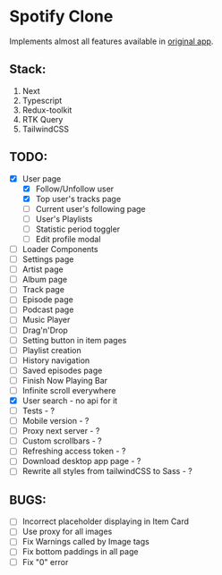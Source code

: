 # Spotify Clone #

Implements almost all features available in [original app](open.spotify.com).

## Stack: ##
1. Next
2. Typescript
3. Redux-toolkit
4. RTK Query
5. TailwindCSS

## TODO: ##
- [x] User page
    - [x] Follow/Unfollow user
    - [x] Top user's tracks page
    - [ ] Current user's following page
    - [ ] User's Playlists
    - [ ] Statistic period toggler
    - [ ] Edit profile modal
- [ ] Loader Components
- [ ] Settings page
- [ ] Artist page
- [ ] Album page
- [ ] Track page
- [ ] Episode page
- [ ] Podcast page
- [ ] Music Player
- [ ] Drag'n'Drop
- [ ] Setting button in item pages
- [ ] Playlist creation
- [ ] History navigation
- [ ] Saved episodes page
- [ ] Finish Now Playing Bar
- [ ] Infinite scroll everywhere
- [x] User search - no api for it
- [ ] Tests - ?
- [ ] Mobile version - ?
- [ ] Proxy next server - ?
- [ ] Custom scrollbars - ?
- [ ] Refreshing access token - ?
- [ ] Download desktop app page - ?
- [ ] Rewrite all styles from tailwindCSS to Sass - ?

## BUGS: ##
- [ ] Incorrect placeholder displaying in Item Card
- [ ] Use proxy for all images
- [ ] Fix Warnings called by Image tags
- [ ] Fix bottom paddings in all page
- [ ] Fix "0" error